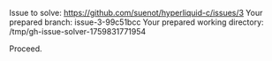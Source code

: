 Issue to solve: https://github.com/suenot/hyperliquid-c/issues/3
Your prepared branch: issue-3-99c51bcc
Your prepared working directory: /tmp/gh-issue-solver-1759831771954

Proceed.